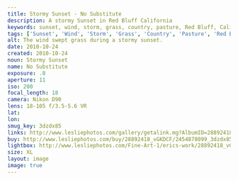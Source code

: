 ```yaml
---
title: Stormy Sunset - No Substitute
description: A stormy Sunset in Red Bluff California
keywords: sunset, wind, storm, grass, country, pasture, Red Bluff, California, landscape
tags: ['Sunset', 'Wind', 'Storm', 'Grass', 'Country', 'Pasture', 'Red Bluff', 'California', 'Landscape']
alt: The wind swept grass during a stormy sunset.
date: 2010-10-24
created: 2010-10-24
noun: Stormy Sunset
name: No Substitute
exposure: .8
aperture: 11
iso: 200
focal_length: 18
camera: Nikon D90
lens: 18-105 f/3.5-5.6 VR
lat: 
lon: 
smug_key: 3dzdx85
links: http://www.lesliephotos.com/gallery/getalink.mg?AlbumID=28892418&AlbumKey=vGKDCF&ImageID=2454878099&ImageKey=3dzdx85&how=forum&Page=1
buy: http://www.lesliephotos.com/buy/28892418_vGKDCF/2454878099_3dzdx85/
lightbox: http://www.lesliephotos.com/Fine-Art-1/erics-work/28892418_vGKDCF#!i=2454878099&k=3dzdx85&lb=1&s=A
size: XL
layout: image
image: true
---
```


